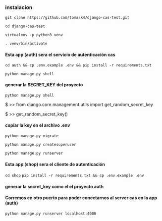 
### instalacion

`git clone https://github.com/tomark4/django-cas-test.git`

`cd django-cas-test`

`virtualenv -p python3 venv`

`. venv/bin/activate`

#### Esta app (auth) sera el servicio de autenticación cas

`cd auth && cp .env.example .env && pip install -r requirements.txt`

`python manage.py shell`

#### generar la SECRET_KEY del proyecto
`python manage.py shell`

$ >> from django.core.management.utils import get_random_secret_key

$ >> get_random_secret_key()

#### copiar la key en el archivo .env

`python manage.py migrate`

`python manage.py createsuperuser`

`python manage.py runserver`

#### Esta app (shop) sera el cliente de autenticación

`cd shop`
`pip install -r requirements.txt && cp .env.example .env` 

#### generar la secret_key como el el proyecto auth

#### Corremos en otro puerto para poder conectarnos al server cas en la app (auth)

`python manage.py runserver localhost:4000`


